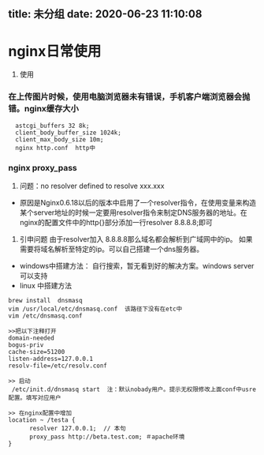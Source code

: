 title: 未分组
date: 2020-06-23 11:10:08
---------
# nginx日常使用
 1. 使用

### 在上传图片时候，使用电脑浏览器未有错误，手机客户端浏览器会抛错。nginx缓存大小
 ```
   astcgi_buffers 32 8k;
   client_body_buffer_size 1024k;
   client_max_body_size 10m;
   nginx http.conf  http中
 ```

### nginx proxy_pass

1. 问题：no resolver defined to resolve xxx.xxx
  * 原因是Nginx0.6.18以后的版本中启用了一个resolver指令，在使用变量来构造某个server地址的时候一定要用resolver指令来制定DNS服务器的地址。在nginx的配置文件中的http{}部分添加一行resolver 8.8.8.8;即可
   
1. 引申问题 由于resolver加入 8.8.8.8那么域名都会解析到广域网中的ip。 如果需要将域名解析至特定的ip。可以自己搭建一个dns服务器。

* windows中搭建方法： 自行搜索，暂无看到好的解决方案。windows server可以支持
* linux 中搭建方法
```
brew install  dnsmasq
vim /usr/local/etc/dnsmasq.conf  该路径下没有在etc中
vim /etc/dnsmasq.conf

>>把以下注释打开
domain-needed
bogus-priv
cache-size=51200
listen-address=127.0.0.1
resolv-file=/etc/resolv.conf

>> 启动
 /etc/init.d/dnsmasq start  注：默认nobady用户。提示无权限修改上面conf中usre配置。填写对应用户

>> 在nginx配置中增加
location ~ /testa {
      resolver 127.0.0.1;  // 本句
      proxy_pass http://beta.test.com; ＃apache环境
} 
```

